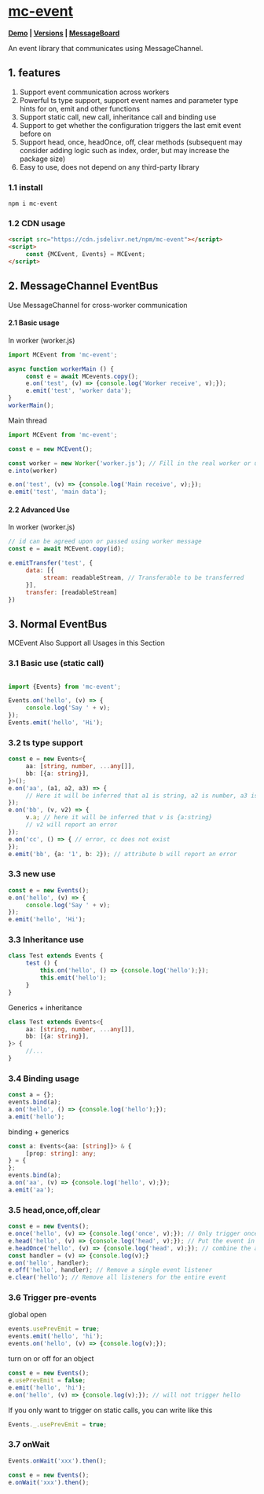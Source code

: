# [mc-event](https://github.com/theajack/mc-event) 

**[Demo](https://shiyix.cn/jsbox/?github=theajack.mc-event ) | [Versions](https://github.com/theajack/mc-event/blob/main/dev/version.md) | [MessageBoard](https://theajack.github.io/message-board?app=mc-event)**

An event library that communicates using MessageChannel.

## 1. features

1. Support event communication across workers 
3. Powerful ts type support, support event names and parameter type hints for on, emit and other functions
3. Support static call, new call, inheritance call and binding use
4. Support to get whether the configuration triggers the last emit event before on
5. Support head, once, headOnce, off, clear methods (subsequent may consider adding logic such as index, order, but may increase the package size)
6. Easy to use, does not depend on any third-party library

### 1.1 install

```
npm i mc-event
```

### 1.2 CDN usage

```html
<script src="https://cdn.jsdelivr.net/npm/mc-event"></script>
<script>
     const {MCEvent, Events} = MCEvent;
</script>
```

## 2. MessageChannel EventBus

Use MessageChannel for cross-worker communication

#### 2.1 Basic usage

In worker (worker.js)

```js
import MCEvent from 'mc-event';

async function workerMain () {
     const e = await MCevents.copy();
     e.on('test', (v) => {console.log('Worker receive', v);});
     e.emit('test', 'worker data');
}
workerMain();
```

Main thread

```js
import MCEvent from 'mc-event';

const e = new MCEvent();

const worker = new Worker('worker.js'); // Fill in the real worker or use vite import syntax to import the worker
e.into(worker)

e.on('test', (v) => {console.log('Main receive', v);});
e.emit('test', 'main data');
```

#### 2.2 Advanced Use

In worker (worker.js)

```js
// id can be agreed upon or passed using worker message
const e = await MCEvent.copy(id);

e.emitTransfer('test', {
     data: [{
          stream: readableStream, // Transferable to be transferred
     }],
     transfer: [readableStream]
})
```

## 3. Normal EventBus

MCEvent Also Support all Usages in this Section

### 3.1 Basic use (static call)

```js

import {Events} from 'mc-event';

Events.on('hello', (v) => {
     console.log('Say ' + v);
});
Events.emit('hello', 'Hi');
```

### 3.2 ts type support

```ts
const e = new Events<{
     aa: [string, number, ...any[]],
     bb: [{a: string}],
}>();
e.on('aa', (a1, a2, a3) => {
     // Here it will be inferred that a1 is string, a2 is number, a3 is any
});
e.on('bb', (v, v2) => {
     v.a; // here it will be inferred that v is {a:string}
     // v2 will report an error
});
e.on('cc', () => { // error, cc does not exist
});
e.emit('bb', {a: '1', b: 2}); // attribute b will report an error
```

### 3.3 new use

```js
const e = new Events();
e.on('hello', (v) => {
     console.log('Say ' + v);
});
e.emit('hello', 'Hi');
```

### 3.3 Inheritance use

```js
class Test extends Events {
     test () {
         this.on('hello', () => {console.log('hello');});
         this.emit('hello');
     }
}
```

Generics + inheritance

```ts
class Test extends Events<{
     aa: [string, number, ...any[]],
     bb: [{a: string}],
}> {
     //...
}
```

### 3.4 Binding usage

```js
const a = {};
events.bind(a);
a.on('hello', () => {console.log('hello');});
a.emit('hello');
```

binding + generics

```ts
const a: Events<{aa: [string]}> & {
     [prop: string]: any;
} = {
};
events.bind(a);
a.on('aa', (v) => {console.log('hello', v);});
a.emit('aa');
```

### 3.5 head,once,off,clear

```js
const e = new Events();
e.once('hello', (v) => {console.log('once', v);}); // Only trigger once
e.head('hello', (v) => {console.log('head', v);}); // Put the event in the head
e.headOnce('hello', (v) => {console.log('head', v);}); // combine the above two
const handler = (v) => {console.log(v);}
e.on('hello', handler);
e.off('hello', handler); // Remove a single event listener
e.clear('hello'); // Remove all listeners for the entire event
```

### 3.6 Trigger pre-events

global open

```js
events.usePrevEmit = true;
events.emit('hello', 'hi');
events.on('hello', (v) => {console.log(v);});
```

turn on or off for an object

```js
const e = new Events();
e.usePrevEmit = false;
e.emit('hello', 'hi');
e.on('hello', (v) => {console.log(v);}); // will not trigger hello
```

If you only want to trigger on static calls, you can write like this

```js
Events._.usePrevEmit = true;
```

### 3.7 onWait

```js
Events.onWait('xxx').then();

const e = new Events();
e.onWait('xxx').then();
```